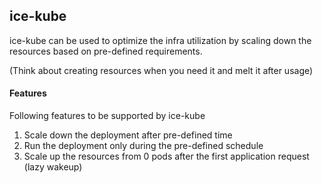 ## ice-kube

ice-kube can be used to optimize the infra utilization by scaling down the resources based on pre-defined requirements.

(Think about creating resources when you need it and melt it after usage)

#### Features
Following features to be supported by ice-kube

1. Scale down the deployment after pre-defined time
2. Run the deployment only during the pre-defined schedule
3. Scale up the resources from 0 pods after the first application request (lazy wakeup)

